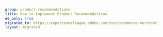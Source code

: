 ```yaml
---
group: product-recommendations
title: How to Implement Product Recommendations
ee_only: True
migrated_to: https://experienceleague.adobe.com/docs/commerce-merchant-services/product-recommendations/getting-started/implementation-workflow.html
layout: migrated
---
```


